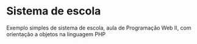 # Sistema de escola

Exemplo simples de sistema de escola, aula de Programação Web II, com orientação a objetos na linguagem PHP

